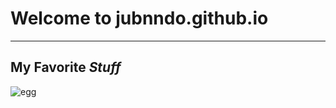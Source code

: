 # Welcome to jubnndo.github.io
---
My **Favorite** *Stuff*
---
![egg](https://user-images.githubusercontent.com/118245640/202086193-c7ae7f59-5a01-4d0e-a4be-f4e745a72c95.png)
